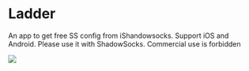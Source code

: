 # Ladder
An app to get free SS config from iShandowsocks. Support iOS and Android.
Please use it with ShadowSocks.
Commercial use is forbidden



![](http://oltmle8np.bkt.clouddn.com/ladder_demo.gif)

